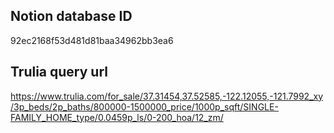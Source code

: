## Notion database ID
92ec2168f53d481d81baa34962bb3ea6

## Trulia query url

https://www.trulia.com/for_sale/37.31454,37.52585,-122.12055,-121.7992_xy/3p_beds/2p_baths/800000-1500000_price/1000p_sqft/SINGLE-FAMILY_HOME_type/0.0459p_ls/0-200_hoa/12_zm/

